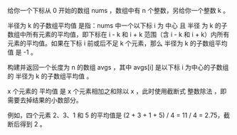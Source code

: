 给你一个下标从 0 开始的数组 nums ，数组中有 n 个整数，另给你一个整数 k 。

半径为 k 的子数组平均值 是指：nums 中一个以下标 i 为 中心 且 半径 为 k 的子数组中所有元素的平均值，即下标在 i - k 和 i + k 范围（含 i - k 和 i + k）内所有元素的平均值。如果在下标 i 前或后不足 k 个元素，那么 半径为 k 的子数组平均值 是 -1 。

构建并返回一个长度为 n 的数组 avgs ，其中 avgs[i] 是以下标 i 为中心的子数组的 半径为 k 的子数组平均值 。

x 个元素的 平均值 是 x 个元素相加之和除以 x ，此时使用截断式 整数除法 ，即需要去掉结果的小数部分。

例如，四个元素 2、3、1 和 5 的平均值是 (2 + 3 + 1 + 5) / 4 = 11 / 4 = 2.75，截断后得到 2 。
 